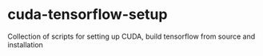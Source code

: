 # cuda-tensorflow-setup
Collection of scripts for setting up CUDA, build tensorflow from source and installation
